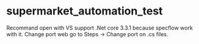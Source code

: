 # supermarket_automation_test

Recommand open with VS support .Net core 3.3.1 because specflow work with it.
Change port web go to Steps -> Change port on .cs files.
